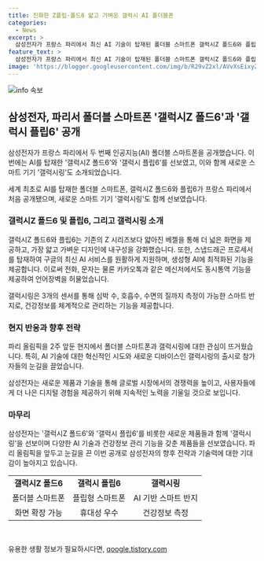 ```yaml
---
title: 진화한 Z플립·폴드6 얇고 가벼운 갤럭시 AI 폴더블폰
categories:
  - News
excerpt: >
  삼성전자가 프랑스 파리에서 최신 AI 기술이 탑재된 폴더블 스마트폰 갤럭시Z 폴드6와 플립6를 공개했습니다. 얇은 베젤과 강화된 내구성, 스냅드래곤 프로세서를 탑재하여 최신 AI 서비스와 동시통역 기능을 갖췄습니다. 현지 반응은 뜨겁고, 갤럭시링 스마트 기기와 건강 기능이 탑재된 갤럭시 워치7, 버즈3도 함께 공개됐습니다.
feature_text: >
  삼성전자가 프랑스 파리에서 최신 AI 기술이 탑재된 폴더블 스마트폰 갤럭시Z 폴드6와 플립6를 공개했습니다. 얇은 베젤과 강화된 내구성, 스냅드래곤 프로세서를 탑재하여 최신 AI 서비스와 동시통역 기능을 갖췄습니다. 현지 반응은 뜨겁고, 갤럭시링 스마트 기기와 건강 기능이 탑재된 갤럭시 워치7, 버즈3도 함께 공개됐습니다.
image: 'https://blogger.googleusercontent.com/img/b/R29vZ2xl/AVvXsEixyZcFfHzMRdzZMjFBmAUKJYCLCGyLL1o632UiGVXcaFdKo_bkvkuCioo0uUKlGfBVcT3P84aROyZIXSBEx3Aw5nCQ3pTgDom1WDC4m8eifvWiAmWEEVb4x6G_l8C0QH225ldMjyaFvpxGEBGNO37VmDTDMHGhJPq73UglMfDca1-0aw/s1600/blogspot.png'
---
```


<p><img src="https://blogger.googleusercontent.com/img/b/R29vZ2xl/AVvXsEixyZcFfHzMRdzZMjFBmAUKJYCLCGyLL1o632UiGVXcaFdKo_bkvkuCioo0uUKlGfBVcT3P84aROyZIXSBEx3Aw5nCQ3pTgDom1WDC4m8eifvWiAmWEEVb4x6G_l8C0QH225ldMjyaFvpxGEBGNO37VmDTDMHGhJPq73UglMfDca1-0aw/s1600/blogspot.png" alt="info 속보" /></p>

<h2 data-ke-size="size26">삼성전자, 파리서 폴더블 스마트폰 '갤럭시Z 폴드6'과 '갤럭시 플립6' 공개</h2>

<p>삼성전자가 프랑스 파리에서 두 번째 인공지능(AI) 폴더블 스마트폰을 공개했습니다. 이번에는 AI를 탑재한 '갤럭시Z 폴드6'와 '갤럭시 플립6'를 선보였고, 이와 함께 새로운 스마트 기기 '갤럭시링'도 소개되었습니다.</p>

<p data-ke-size="size16">세계 최초로 AI를 탑재한 폴더블 스마트폰, 갤럭시Z 폴드6와 플립6가 프랑스 파리에서 처음 공개됐으며, 새로운 스마트 기기 '갤럭시링'도 함께 선보였습니다.</p>

<h3 data-ke-size="size24">갤럭시Z 폴드6 및 플립6, 그리고 갤럭시링 소개</h3>

<p>갤럭시Z 폴드6와 플립6는 기존의 Z 시리즈보다 얇아진 베젤을 통해 더 넓은 화면을 제공하고, 가장 얇고 가벼운 디자인에 내구성을 강화했습니다. 또한, 스냅드래곤 프로세서를 탑재하여 구글의 최신 AI 서비스를 원활하게 지원하며, 생성형 AI에 최적화된 기능을 제공합니다. 이로써 전화, 문자는 물론 카카오톡과 같은 메신저에서도 동시통역 기능을 제공하여 언어장벽을 허물었습니다.</p>

<p data-ke-size="size16">갤럭시링은 3개의 센서를 통해 심박 수, 호흡수, 수면의 질까지 측정이 가능한 스마트 반지로, 건강정보를 체계적으로 관리하는 기능을 제공합니다.</p>

<h3 data-ke-size="size24">현지 반응과 향후 전략</h3>

<p>파리 올림픽을 2주 앞둔 현지에서 폴더블 스마트폰과 갤럭시링에 대한 관심이 뜨거웠습니다. 특히, AI 기술에 대한 혁신적인 시도와 새로운 디바이스인 갤럭시링의 출시로 참가자들의 눈길을 끌었습니다.</p>

<p data-ke-size="size16">삼성전자는 새로운 제품과 기술을 통해 글로벌 시장에서의 경쟁력을 높이고, 사용자들에게 더 나은 디지털 경험을 제공하기 위해 지속적인 노력을 기울일 것으로 보입니다.</p>

<h3 data-ke-size="size24">마무리</h3>

<p>삼성전자는 '갤럭시Z 폴드6'와 '갤럭시 플립6'를 비롯한 새로운 제품들과 함께 '갤럭시링'을 선보이며 다양한 AI 기술과 건강정보 관리 기능을 갖춘 제품들을 선보였습니다. 파리 올림픽을 앞두고 눈길을 끈 이번 공개로 삼성전자의 향후 전략과 기술력에 대한 기대감이 높아지고 있습니다.</p>

<table>
    <tbody>
        <tr>
            <td style="text-align: center; height: 17px;"><b>갤럭시Z 폴드6</b></td>
            <td style="text-align: center; height: 17px;"><b>갤럭시 플립6</b></td>
            <td style="text-align: center; height: 17px;"><b>갤럭시링</b></td>
        </tr>
        <tr>
            <td style="text-align: center; height: 17px;">폴더블 스마트폰</td>
            <td style="text-align: center; height: 17px;">플립형 스마트폰</td>
            <td style="text-align: center; height: 17px;">AI 기반 스마트 반지</td>
        </tr>
        <tr>
            <td style="text-align: center; height: 17px;">화면 확장 가능</td>
            <td style="text-align: center; height: 17px;">휴대성 우수</td>
            <td style="text-align: center; height: 17px;">건강정보 측정</td>
        </tr>
    </tbody>
</table>

<p data-ke-size="size16">&nbsp;</p>
유용한 생활 정보가 필요하시다면, <a href="https://qoogle.tistory.com" rel="dofollow">qoogle.tistory.com</a>


